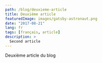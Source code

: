 ```yaml
---
path: /blog/deuxieme-article
title: Deuxième article
featuredImage: images/gatsby-astronaut.png
date: "2017-08-21"
lang: fr
tags: [français, article]
description: >
  Second article
---
```

Deuxième article du blog
